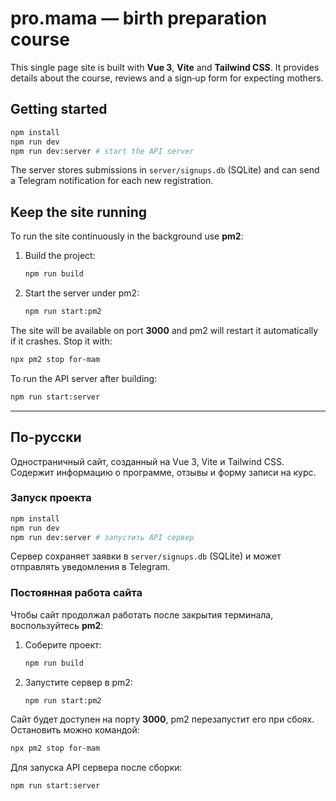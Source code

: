 # pro.mama — birth preparation course

This single page site is built with **Vue&nbsp;3**, **Vite** and **Tailwind&nbsp;CSS**. It provides details about the course, reviews and a sign‑up form for expecting mothers.

## Getting started

```bash
npm install
npm run dev
npm run dev:server # start the API server
```

The server stores submissions in `server/signups.db` (SQLite) and can send a Telegram notification for each new registration.

## Keep the site running

To run the site continuously in the background use **pm2**:

1. Build the project:

   ```bash
   npm run build
   ```

2. Start the server under pm2:

   ```bash
   npm run start:pm2
   ```

The site will be available on port **3000** and pm2 will restart it automatically if it crashes. Stop it with:

```bash
npx pm2 stop for-mam
```

To run the API server after building:

```bash
npm run start:server
```

---

## По-русски

Одностраничный сайт, созданный на Vue 3, Vite и Tailwind CSS. Содержит информацию о программе, отзывы и форму записи на курс.

### Запуск проекта

```bash
npm install
npm run dev
npm run dev:server # запустить API сервер
```

Сервер сохраняет заявки в `server/signups.db` (SQLite) и может отправлять уведомления в Telegram.

### Постоянная работа сайта

Чтобы сайт продолжал работать после закрытия терминала, воспользуйтесь **pm2**:

1. Соберите проект:

   ```bash
   npm run build
   ```

2. Запустите сервер в pm2:

   ```bash
   npm run start:pm2
   ```

Сайт будет доступен на порту **3000**, pm2 перезапустит его при сбоях. Остановить можно командой:

```bash
npx pm2 stop for-mam
```

Для запуска API сервера после сборки:

```bash
npm run start:server
```
